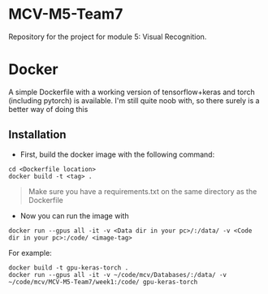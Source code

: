 # MCV-M5-Team7
Repository for the project for module 5: Visual Recognition.

# Docker

A simple Dockerfile with a working version of tensorflow+keras and torch (including pytorch) is available. I'm still quite noob with, so there surely is a better way of doing this

## Installation

- First,  build the docker image with the following command:

```
cd <Dockerfile location>
docker build -t <tag> . 
```

> Make sure you have a requirements.txt on the same directory as the Dockerfile

- Now you can run the image with

```
docker run --gpus all -it -v <Data dir in your pc>/:/data/ -v <Code dir in your pc>:/code/ <image-tag>
```

For example:

```
docker build -t gpu-keras-torch .
docker run --gpus all -it -v ~/code/mcv/Databases/:/data/ -v ~/code/mcv/MCV-M5-Team7/week1:/code/ gpu-keras-torch 
```